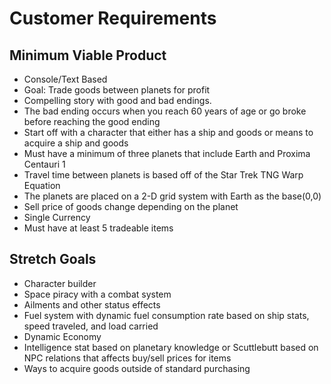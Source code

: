# Customer Requirements

## Minimum Viable Product

* Console/Text Based
* Goal: Trade goods between planets for profit
* Compelling story with good and bad endings.
* The bad ending occurs when you reach 60 years of age or go broke before reaching the good ending
* Start off with a character that either has a ship and goods or means to acquire a ship and goods
* Must have a minimum of three planets that include Earth and Proxima Centauri 1
* Travel time between planets is based off of the Star Trek TNG Warp Equation
* The planets are placed on a 2-D grid system with Earth as the base(0,0)
* Sell price of goods change depending on the planet
* Single Currency
* Must have at least 5 tradeable items

## Stretch Goals

* Character builder
* Space piracy with a combat system
* Ailments and other status effects
* Fuel system with dynamic fuel consumption rate based on ship stats, speed traveled, and load carried
* Dynamic Economy
* Intelligence stat based on planetary knowledge or Scuttlebutt based on NPC relations that affects buy/sell prices for items
* Ways to acquire goods outside of standard purchasing

